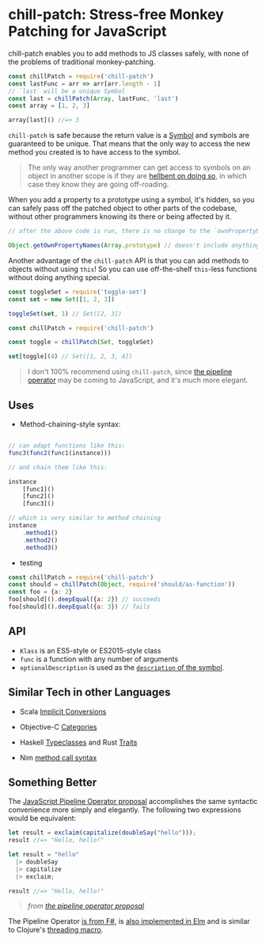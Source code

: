 # chill-patch: Stress-free Monkey Patching for JavaScript

chill-patch enables you to add methods to JS classes safely, with none of the problems of traditional monkey-patching.

```js
const chillPatch = require('chill-patch')
const lastFunc = arr => arr[arr.length - 1]
// `last` will be a unique Symbol
const last = chillPatch(Array, lastFunc, 'last')
const array = [1, 2, 3]

array[last]() //=> 3
```

`chill-patch` is safe because the return value is a [Symbol](https://developer.mozilla.org/en-US/docs/Web/JavaScript/Reference/Global_Objects/Symbol) and symbols are guaranteed to be unique. That means that the only way to access the new method you created is to have access to the symbol. 

> The only way another programmer can get access to symbols on an object in another scope is if they are [hellbent on doing so](https://developer.mozilla.org/en-US/docs/Web/JavaScript/Reference/Global_Objects/Object/getOwnPropertySymbols), in which case they know they are going off-roading.

When you add a property to a prototype using a symbol, it's hidden, so you can safely pass off the patched object to other parts of the codebase, without other programmers knowing its there or being affected by it.

```js
// after the above code is run, there is no change to the `ownPropertyNames` of the patched class

Object.getOwnPropertyNames(Array.prototype) // doesn't include anything new!

```

Another advantage of the `chill-patch` API is that you can add methods to objects without using `this`! So you can use off-the-shelf `this`-less functions without doing anything special.

```js
const toggleSet = require('toggle-set')
const set = new Set([1, 2, 3])

toggleSet(set, 1) // Set([2, 3])

const chillPatch = require('chill-patch')

const toggle = chillPatch(Set, toggleSet)

set[toggle](4) // Set([1, 2, 3, 4])

```

> I don't 100% recommend using `chill-patch`, since [the pipeline operator](#something-better) may be coming to JavaScript, and it's much more elegant.

## Uses

- Method-chaining-style syntax:
```js

// can adapt functions like this:
func3(func2(func1(instance)))

// and chain them like this:

instance
    [func1]()
    [func2]()
    [func3]()

// which is very similar to method chaining
instance
    .method1()
    .method2()
    .method3()
```

- testing

```js
const chillPatch = require('chill-patch')
const should = chillPatch(Object, require('should/as-function'))
const foo = {a: 2}
foo[should]().deepEqual({a: 2}) // succeeds
foo[should]().deepEqual({a: 3}) // fails
```

## API

- `Klass` is an ES5-style or ES2015-style class
- `func` is a function with any number of arguments
- `optionalDescription` is used as the [`description` of the symbol](https://developer.mozilla.org/en-US/docs/Web/JavaScript/Reference/Global_Objects/Symbol#Parameters).

## Similar Tech in other Languages

- Scala [Implicit Conversions](http://docs.scala-lang.org/tutorials/tour/implicit-conversions)

- Objective-C [Categories](https://developer.apple.com/library/mac/documentation/Cocoa/Conceptual/ProgrammingWithObjectiveC/CustomizingExistingClasses/CustomizingExistingClasses.html)

- Haskell [Typeclasses](http://learnyouahaskell.com/types-and-typeclasses#typeclasses-101) and Rust [Traits](https://blog.rust-lang.org/2015/05/11/traits.html)

- Nim [method call syntax](http://nim-lang.org/docs/manual.html#procedures-method-call-syntax)

## Something Better

The [JavaScript Pipeline Operator proposal](https://github.com/mindeavor/es-pipeline-operator) accomplishes the same syntactic convenience more simply and elegantly. The following two expressions would be equivalent:

```js
let result = exclaim(capitalize(doubleSay("hello")));
result //=> "Hello, hello!"

let result = "hello"
  |> doubleSay
  |> capitalize
  |> exclaim;

result //=> "Hello, hello!"
```
> *from [the pipeline operator proposal](https://github.com/mindeavor/es-pipeline-operator#introduction)*

The Pipeline Operator [is from F#](https://docs.microsoft.com/en-us/dotnet/articles/fsharp/language-reference/functions/index#function-composition-and-pipelining), is [also implemented in Elm](http://package.elm-lang.org/packages/elm-lang/core/latest/Basics#|>) and is similar to Clojure's [threading macro](http://clojure.org/guides/threading_macros).